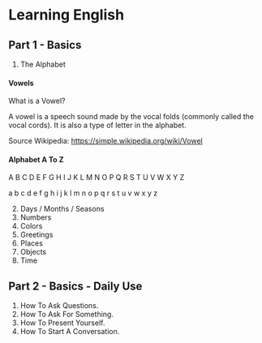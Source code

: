 # Learning English #

## Part 1 - Basics ##

1. The Alphabet

#### Vowels

What is a Vowel?

A vowel is a speech sound made by the vocal folds (commonly called the vocal cords). It is also a type of letter in the alphabet.

Source Wikipedia: https://simple.wikipedia.org/wiki/Vowel

#### Alphabet A To Z 

A B C D E F G H I J K L M N O P Q R S T U V W X Y Z

a b c d e f g h i j k l m n o p q r s t u v w x y z



2. Days / Months / Seasons
3. Numbers
4. Colors
5. Greetings
6. Places
7. Objects
8. Time


## Part 2 - Basics - Daily Use  ##

1. How To Ask Questions.
2. How To Ask For Something.
3. How To Present Yourself.
4. How To Start A Conversation.


